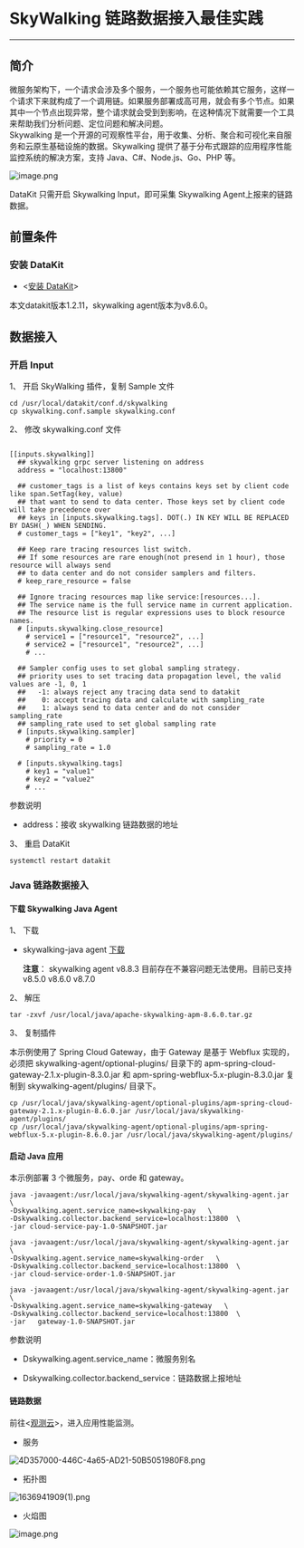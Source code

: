 # SkyWalking 链路数据接入最佳实践
---

## 简介

微服务架构下，一个请求会涉及多个服务，一个服务也可能依赖其它服务，这样一个请求下来就构成了一个调用链。如果服务部署成高可用，就会有多个节点。如果其中一个节点出现异常，整个请求就会受到到影响，在这种情况下就需要一个工具来帮助我们分析问题、定位问题和解决问题。<br />        Skywalking 是一个开源的可观察性平台，用于收集、分析、聚合和可视化来自服务和云原生基础设施的数据。Skywalking 提供了基于分布式跟踪的应用程序性能监控系统的解决方案，支持 Java、C#、Node.js、Go、PHP 等。

![image.png](../images/swarm-bee-12.png)

DataKit 只需开启 Skywalking Input，即可采集 Skywalking Agent上报来的链路数据。

## 前置条件
### 安装 DataKit

- <[安装 DataKit](/datakit/datakit-install.md)>

本文datakit版本1.2.11，skywalking agent版本为v8.6.0。
## 数据接入
### 开启 Input

1、 开启 SkyWalking 插件，复制 Sample 文件
```
cd /usr/local/datakit/conf.d/skywalking
cp skywalking.conf.sample skywalking.conf
```

2、 修改 skywalking.conf 文件
```

[[inputs.skywalking]]
  ## skywalking grpc server listening on address
  address = "localhost:13800"

  ## customer_tags is a list of keys contains keys set by client code like span.SetTag(key, value)
  ## that want to send to data center. Those keys set by client code will take precedence over
  ## keys in [inputs.skywalking.tags]. DOT(.) IN KEY WILL BE REPLACED BY DASH(_) WHEN SENDING.
  # customer_tags = ["key1", "key2", ...]

  ## Keep rare tracing resources list switch.
  ## If some resources are rare enough(not presend in 1 hour), those resource will always send
  ## to data center and do not consider samplers and filters.
  # keep_rare_resource = false

  ## Ignore tracing resources map like service:[resources...].
  ## The service name is the full service name in current application.
  ## The resource list is regular expressions uses to block resource names.
  # [inputs.skywalking.close_resource]
    # service1 = ["resource1", "resource2", ...]
    # service2 = ["resource1", "resource2", ...]
    # ...

  ## Sampler config uses to set global sampling strategy.
  ## priority uses to set tracing data propagation level, the valid values are -1, 0, 1
  ##   -1: always reject any tracing data send to datakit
  ##    0: accept tracing data and calculate with sampling_rate
  ##    1: always send to data center and do not consider sampling_rate
  ## sampling_rate used to set global sampling rate
  # [inputs.skywalking.sampler]
    # priority = 0
    # sampling_rate = 1.0

  # [inputs.skywalking.tags]
    # key1 = "value1"
    # key2 = "value2"
    # ...
```
参数说明

- address：接收 skywalking 链路数据的地址

3、 重启 DataKit
```
systemctl restart datakit
```
### Java 链路数据接入
#### 下载 Skywalking Java Agent

1、 下载
- skywalking-java agent [下载](https://archive.apache.org/dist/skywalking/8.6.0/apache-skywalking-apm-8.6.0.tar.gz)

   **注意**： skywalking agent v8.8.3 目前存在不兼容问题无法使用。目前已支持 v8.5.0 v8.6.0 v8.7.0

2、 解压
```
tar -zxvf /usr/local/java/apache-skywalking-apm-8.6.0.tar.gz 
```

3、 复制插件

本示例使用了 Spring Cloud Gateway，由于 Gateway 是基于 Webflux 实现的，必须把 skywalking-agent/optional-plugins/ 目录下的 apm-spring-cloud-gateway-2.1.x-plugin-8.3.0.jar 和 apm-spring-webflux-5.x-plugin-8.3.0.jar 复制到 skywalking-agent/plugins/ 目录下。

```
cp /usr/local/java/skywalking-agent/optional-plugins/apm-spring-cloud-gateway-2.1.x-plugin-8.6.0.jar /usr/local/java/skywalking-agent/plugins/
cp /usr/local/java/skywalking-agent/optional-plugins/apm-spring-webflux-5.x-plugin-8.6.0.jar /usr/local/java/skywalking-agent/plugins/
```

#### 启动 Java 应用

本示例部署 3 个微服务，pay、orde 和 gateway。

```
java -javaagent:/usr/local/java/skywalking-agent/skywalking-agent.jar \
-Dskywalking.agent.service_name=skywalking-pay   \
-Dskywalking.collector.backend_service=localhost:13800  \
-jar cloud-service-pay-1.0-SNAPSHOT.jar 
```

```
java -javaagent:/usr/local/java/skywalking-agent/skywalking-agent.jar \
-Dskywalking.agent.service_name=skywalking-order   \
-Dskywalking.collector.backend_service=localhost:13800  \
-jar cloud-service-order-1.0-SNAPSHOT.jar
```

```
java -javaagent:/usr/local/java/skywalking-agent/skywalking-agent.jar \
-Dskywalking.agent.service_name=skywalking-gateway   \
-Dskywalking.collector.backend_service=localhost:13800  \
-jar   gateway-1.0-SNAPSHOT.jar
```

参数说明

- Dskywalking.agent.service_name：微服务别名

- Dskywalking.collector.backend_service：链路数据上报地址
#### 链路数据
前往<[观测云](https://console.guance.com/)>，进入应用性能监测。

- 服务

![4D357000-446C-4a65-AD21-50B5051980F8.png](../images/skywalking-1.png)

- 拓扑图

![1636941909(1).png](../images/skywalking-2.png)

- 火焰图

![image.png](../images/skywalking-3.png)

